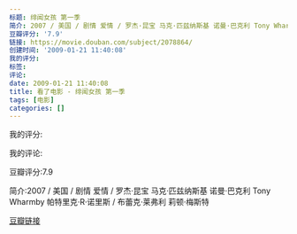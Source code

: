 ```yaml
---
标题: 绯闻女孩 第一季
简介: 2007 / 美国 / 剧情 爱情 / 罗杰·昆宝 马克·匹兹纳斯基 诺曼·巴克利 Tony Wharmby 帕特里克·R·诺里斯 / 布蕾克·莱弗利 莉顿·梅斯特
豆瓣评分: '7.9'
链接: https://movie.douban.com/subject/2078864/
创建时间: '2009-01-21 11:40:08'
我的评分:
标签:
评论:
date: 2009-01-21 11:40:08
title: 看了电影 - 绯闻女孩 第一季
tags: [电影]
categories: []
---
```


我的评分:

我的评论:

豆瓣评分:7.9

简介:2007 / 美国 / 剧情 爱情 / 罗杰·昆宝 马克·匹兹纳斯基 诺曼·巴克利 Tony Wharmby 帕特里克·R·诺里斯 / 布蕾克·莱弗利 莉顿·梅斯特

[豆瓣链接](https://movie.douban.com/subject/2078864/)

